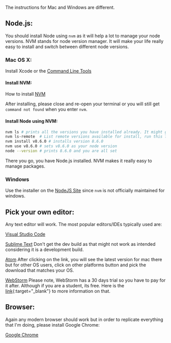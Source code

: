 The instructions for Mac and Windows are different.

## Node.js:
You should install Node using `nvm` as it will help a lot to manage your node versions. NVM stands for node version manager. It will make your life really easy to install and switch between different node versions.

### Mac OS X:
Install Xcode or the 
<a href="http://osxdaily.com/2014/02/12/install-command-line-tools-mac-os-x/" target="_blank">Command Line Tools</a>

#### Install NVM:
How to install <a href="https://github.com/creationix/nvm#install-script" target="_blank">NVM</a>

After installing, please close and re-open your terminal or you will still get `command not found` when you enter `nvm`. 


#### Install Node using NVM:
```sh
nvm ls # prints all the versions you have installed already. It might give N/A if you don't have anything
nvm ls-remote  # List remote versions available for install, run this first to see what node versions are available
nvm install v8.6.0 # installs version 8.6.0
nvm use v8.6.0 # sets v8.6.0 as your node version
node --version # prints 8.6.0 and you are all set
```

There you go, you have Node.js installed. NVM makes it really easy to manage packages.

### Windows
Use the installer on the <a href="https://nodejs.org/en/download/" target="_blank">NodeJS Site</a> since `nvm` is not officially maintained for windows.

## Pick your own editor:
Any text editor will work. The most popular editors/IDEs typically used are:

<a href="https://code.visualstudio.com/download" target="_blank">Visual Studio Code</a>

<a href="https://www.sublimetext.com/3" target="_blank">Sublime Text</a>
Don't get the dev build as that might not work as intended considering it is a development build.

<a href="https://atom.io/" target="_blank">Atom</a>
After clicking on the link, you will see the latest version for mac there but for other OS users, click on other platforms button and pick the download that matches your OS.

<a href="https://www.jetbrains.com/webstorm/download/" target="_blank">WebStorm</a>
Please note, WebStorm has a 30 days trial so you have to pay for it after. Although if you are a student, its free. Here is the [link](https://www.jetbrains.com/student/){:target="_blank"} to more information on that.

## Browser:
Again any modern browser should work but in order to replicate everything that I'm doing, please install Google Chrome:

<a href="https://www.google.com/chrome/browser/desktop/index.html" target="_blank">Google Chrome</a>

